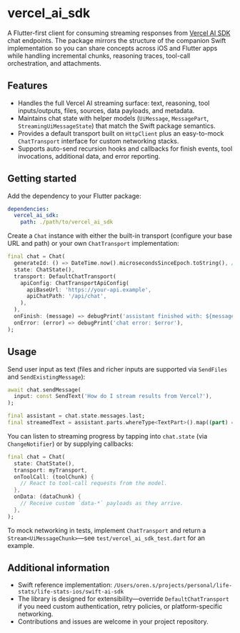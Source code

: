 # vercel_ai_sdk

A Flutter-first client for consuming streaming responses from [Vercel AI SDK](https://sdk.vercel.ai/) chat endpoints. The package mirrors the structure of the companion Swift implementation so you can share concepts across iOS and Flutter apps while handling incremental chunks, reasoning traces, tool-call orchestration, and attachments.

## Features

- Handles the full Vercel AI streaming surface: text, reasoning, tool inputs/outputs, files, sources, data payloads, and metadata.
- Maintains chat state with helper models (`UiMessage`, `MessagePart`, `StreamingUiMessageState`) that match the Swift package semantics.
- Provides a default transport built on `HttpClient` plus an easy-to-mock `ChatTransport` interface for custom networking stacks.
- Supports auto-send recursion hooks and callbacks for finish events, tool invocations, additional data, and error reporting.

## Getting started

Add the dependency to your Flutter package:

```yaml
dependencies:
  vercel_ai_sdk:
    path: ./path/to/vercel_ai_sdk
```

Create a `Chat` instance with either the built-in transport (configure your base URL and path) or your own `ChatTransport` implementation:

```dart
final chat = Chat(
  generateId: () => DateTime.now().microsecondsSinceEpoch.toString(), // plug in your id generator
  state: ChatState(),
  transport: DefaultChatTransport(
    apiConfig: ChatTransportApiConfig(
      apiBaseUrl: 'https://your-api.example',
      apiChatPath: '/api/chat',
    ),
  ),
  onFinish: (message) => debugPrint('assistant finished with: ${message.id}'),
  onError: (error) => debugPrint('chat error: $error'),
);
```

## Usage

Send user input as text (files and richer inputs are supported via `SendFiles` and `SendExistingMessage`):

```dart
await chat.sendMessage(
  input: const SendText('How do I stream results from Vercel?'),
);

final assistant = chat.state.messages.last;
final streamedText = assistant.parts.whereType<TextPart>().map((part) => part.text).join();
```

You can listen to streaming progress by tapping into `chat.state` (via `ChangeNotifier`) or by supplying callbacks:

```dart
final chat = Chat(
  state: ChatState(),
  transport: myTransport,
  onToolCall: (toolChunk) {
    // React to tool-call requests from the model.
  },
  onData: (dataChunk) {
    // Receive custom `data-*` payloads as they arrive.
  },
);
```

To mock networking in tests, implement `ChatTransport` and return a `Stream<UiMessageChunk>`—see `test/vercel_ai_sdk_test.dart` for an example.

## Additional information

- Swift reference implementation: `/Users/oren.s/projects/personal/life-stats/life-stats-ios/swift-ai-sdk`
- The library is designed for extensibility—override `DefaultChatTransport` if you need custom authentication, retry policies, or platform-specific networking.
- Contributions and issues are welcome in your project repository.
